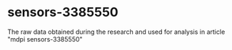 # sensors-3385550
The raw data obtained during the research and used for analysis in article "mdpi sensors-3385550"
